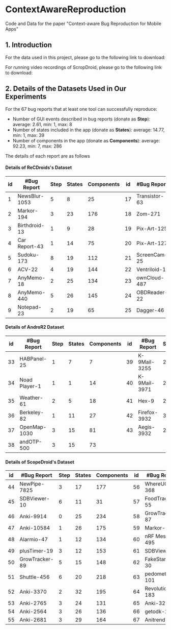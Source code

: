 # ContextAwareReproduction
Code and Data for the paper "Context-aware Bug Reproduction for Mobile Apps"

## 1. Introduction
For the data used in this project, please go to the following link to download:

For running video recordings of ScropDroid, please go to the following link to download:

## 2. Details of the Datasets Used in Our Experiments

For the 67 bug reports that at least one tool can successfully reproduce:
- Number of GUI events described in bug reports (donate as **Step**): average: 2.61, min: 1, max: 8
- Number of states included in the app (donate as **States**): average: 14.77, min: 1, max: 39
- Number of components in the app (donate as **Components**): average: 92.23, min: 7, max: 286

The details of each report are as follows

#### Details of ReCDroids's Dataset
| **id** | **\#Bug Report** | **Step** | **States** | **Components** | **id** | **\#Bug Report** | **Step** | **States** | **Components** |
|--------|------------------|----------|------------|----------------|--------|------------------|----------|------------|----------------|
| 1      | NewsBlur\-1053   | 5        | 8          | 25             | 17     | Transistor\-63   | 3        | 6          | 13             |
| 2      | Markor\-194      | 3        | 23         | 176            | 18     | Zom\-271         | 3        | 10         | 41             |
| 3      | Birthdroid\-13   | 1        | 9          | 28             | 19     | Pix\-Art\-125    | 2        | 15         | 75             |
| 4      | Car Report\-43   | 1        | 14         | 75             | 20     | Pix\-Art\-127    | 3        | 15         | 73             |
| 5      | Sudoku\-173      | 8        | 19         | 112            | 21     | ScreenCam\-25    | 4        | 15         | 110            |
| 6      | ACV\-22          | 4        | 19         | 144            | 22     | Ventriloid\-1    | 2        | 9          | 29             |
| 7      | AnyMemo\-18      | 2        | 25         | 134            | 23     | ownCloud\-487    | 1        | 8          | 40             |
| 8      | AnyMemo\-440     | 5        | 26         | 145            | 24     | OBDReader\-22    | 4        | 12         | 43             |
| 9      | Notepad\-23      | 2        | 19         | 65             | 25     | Dagger\-46       | 1        | 5          | 8              |

#### Details of AndroR2 Dataset
| **id** | **#Bug Report** | **Step** | **States** | **Components** | **id** | **#Bug Report** | **Step** | **States** | **Components** |
|--------|-----------------|----------|------------|----------------|--------|-----------------|----------|------------|----------------|
| 33     | HABPanel-25     | 1        | 7          | 7              | 39     |  K-9Mail-3255   | 2        | 13         | 109            |
| 34     | Noad Player-1   | 1        | 1          | 14             | 40     |  K-9Mail-3971   | 2        | 11         | 59             |
| 35     | Weather-61      | 2        | 5          | 18             | 41     | Hex-9           | 2        | 13         | 106            |
| 36     | Berkeley-82     | 1        | 11         | 27             | 42     | Firefox-3932    | 3        | 20         | 103            |
| 37     | OpenMap-1030    | 3        | 15         | 81             | 43     | Aegis-3932      | 2        | 26         | 117            |
| 38     | andOTP-500      | 3        | 15         | 73             |        |                 |          |            |                |

#### Details of ScopeDroid's Dataset
| **id** | **#Bug Report** | **Step** | **States** | **Components** | **id** | **#Bug Report** | **Step** | **States** | **Components** |
|--------|-----------------|----------|------------|----------------|--------|-----------------|----------|------------|----------------|
| 44     | NewPipe-7825    | 3        | 17         | 177            | 56     | WhereUGo-368    | 5        | 18         | 85             |
| 45     | SDBViewer-10    | 6        | 11         | 31             | 57     | FoodTracker-55  | 0        | 8          | 83             |
| 46     | Anki-9914       | 0        | 25         | 234            | 58     | GrowTracker-87  | 6        | 16         | 151            |
| 47     | Anki-10584      | 1        | 26         | 175            | 59     | Markor-1565     | 1        | 25         | 203            |
| 48     | Alarmio-47      | 1        | 12         | 134            | 60     | nRF Mesh-495    | 3        | 17         | 83             |
| 49     | plusTimer-19    | 3        | 12         | 153            | 61     | SDBViewer-7     | 2        | 13         | 32             |
| 50     | GrowTracker-89  | 5        | 15         | 148            | 62     | FakeStandby-30  | 3        | 15         | 72             |
| 51     | Shuttle-456     | 6        | 20         | 218            | 63     | pedometer-101   | 1        | 8          | 78             |
| 52     | Anki-3370       | 2        | 32         | 195            | 64     | Revolution-183  | 3        | 16         | 147            |
| 53     | Anki-2765       | 3        | 24         | 131            | 65     | Anki-3224       | 2        | 32         | 202            |
| 54     | Anki-2564       | 3        | 26         | 136            | 66     | getodk-219      | 2        | 6          | 19             |
| 55     | Anki-2681       | 3        | 29         | 164            | 67     | Anitrend-110    | 1        | 1          | 10             |
